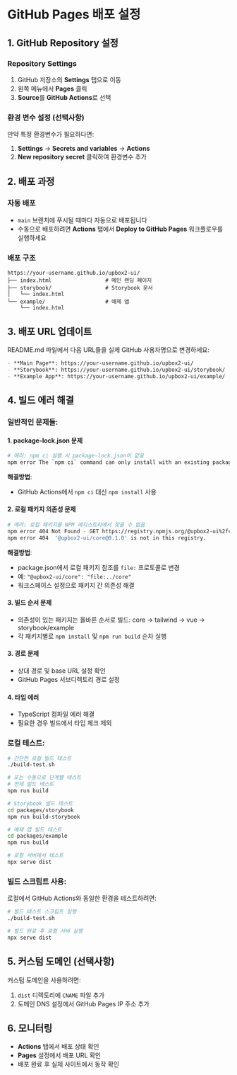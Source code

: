 # GitHub Pages 배포 설정

## 1. GitHub Repository 설정

### Repository Settings
1. GitHub 저장소의 **Settings** 탭으로 이동
2. 왼쪽 메뉴에서 **Pages** 클릭
3. **Source**를 **GitHub Actions**로 선택

### 환경 변수 설정 (선택사항)
만약 특정 환경변수가 필요하다면:
1. **Settings** → **Secrets and variables** → **Actions**
2. **New repository secret** 클릭하여 환경변수 추가

## 2. 배포 과정

### 자동 배포
- `main` 브랜치에 푸시될 때마다 자동으로 배포됩니다
- 수동으로 배포하려면 **Actions** 탭에서 **Deploy to GitHub Pages** 워크플로우를 실행하세요

### 배포 구조
```
https://your-username.github.io/upbox2-ui/
├── index.html                 # 메인 랜딩 페이지
├── storybook/                 # Storybook 문서
│   └── index.html
└── example/                   # 예제 앱
    └── index.html
```

## 3. 배포 URL 업데이트

README.md 파일에서 다음 URL들을 실제 GitHub 사용자명으로 변경하세요:

```markdown
- **Main Page**: https://your-username.github.io/upbox2-ui/
- **Storybook**: https://your-username.github.io/upbox2-ui/storybook/
- **Example App**: https://your-username.github.io/upbox2-ui/example/
```

## 4. 빌드 에러 해결

### 일반적인 문제들:

#### 1. **package-lock.json 문제**
```bash
# 에러: npm ci 실행 시 package-lock.json이 없음
npm error The `npm ci` command can only install with an existing package-lock.json
```

**해결방법**:
- GitHub Actions에서 `npm ci` 대신 `npm install` 사용

#### 2. **로컬 패키지 의존성 문제**
```bash
# 에러: 로컬 패키지를 NPM 레지스트리에서 찾을 수 없음
npm error 404 Not Found - GET https://registry.npmjs.org/@upbox2-ui%2fcore
npm error 404  '@upbox2-ui/core@0.1.0' is not in this registry.
```

**해결방법**:
- package.json에서 로컬 패키지 참조를 `file:` 프로토콜로 변경
- 예: `"@upbox2-ui/core": "file:../core"`
- 워크스페이스 설정으로 패키지 간 의존성 해결

#### 3. **빌드 순서 문제**
- 의존성이 있는 패키지는 올바른 순서로 빌드: core → tailwind → vue → storybook/example
- 각 패키지별로 `npm install` 및 `npm run build` 순차 실행

#### 3. **경로 문제**
- 상대 경로 및 base URL 설정 확인
- GitHub Pages 서브디렉토리 경로 설정

#### 4. **타입 에러**
- TypeScript 컴파일 에러 해결
- 필요한 경우 빌드에서 타입 체크 제외

### 로컬 테스트:
```bash
# 간단한 로컬 빌드 테스트
./build-test.sh

# 또는 수동으로 단계별 테스트
# 전체 빌드 테스트
npm run build

# Storybook 빌드 테스트
cd packages/storybook
npm run build-storybook

# 예제 앱 빌드 테스트
cd packages/example
npm run build

# 로컬 서버에서 테스트
npx serve dist
```

### 빌드 스크립트 사용:
로컬에서 GitHub Actions와 동일한 환경을 테스트하려면:
```bash
# 빌드 테스트 스크립트 실행
./build-test.sh

# 빌드 완료 후 로컬 서버 실행
npx serve dist
```

## 5. 커스텀 도메인 (선택사항)

커스텀 도메인을 사용하려면:
1. `dist` 디렉토리에 `CNAME` 파일 추가
2. 도메인 DNS 설정에서 GitHub Pages IP 주소 추가

## 6. 모니터링

- **Actions** 탭에서 배포 상태 확인
- **Pages** 설정에서 배포 URL 확인
- 배포 완료 후 실제 사이트에서 동작 확인
